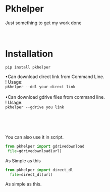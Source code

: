 # Pkhelper
Just something to get my work done<br><br><br>

# Installation
```
pip install pkhelper
```
•Can download direct link from Command Line.
  <br> ! Usage:<br>
```pkhelper --ddl your direct link```
<br><br>
•Can download gdrive files from command line.
<br>! Usage:<br>
`pkhelper --gdrive you link`
<br><br>

<br>
<br>

You can also use it in script.<br>
```python
from pkhelper import gdrivedownload
 file=gdrivedownload(url)
```

As Simple as this<br>
```python
from pkhelper import direct_dl
  file=direct_dl(url)
```

As  simple as this.
<br>
